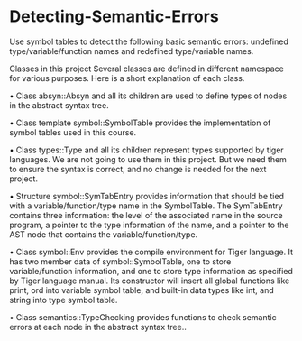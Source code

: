 # Detecting-Semantic-Errors
Use symbol tables to detect the following basic semantic errors: undefined type/variable/function names and redefined type/variable names.

Classes in this project
Several classes are defined in different namespace for various purposes. Here is a short explanation of
each class.

• Class absyn::Absyn and all its children are used to define types of nodes in the abstract syntax
tree.

• Class template symbol::SymbolTable provides the implementation of symbol tables used in
this course.

• Class types::Type and all its children represent types supported by tiger languages. We are not
going to use them in this project. But we need them to ensure the syntax is correct, and no
change is needed for the next project.

• Structure symbol::SymTabEntry provides information that should be tied with a
variable/function/type name in the SymbolTable. The SymTabEntry contains three
information: the level of the associated name in the source program, a pointer to the type
information of the name, and a pointer to the AST node that contains the
variable/function/type.

• Class symbol::Env provides the compile environment for Tiger language. It has two member
data of symbol::SymbolTable<SymTabEntry>, one to store variable/function information,
and one to store type information as specified by Tiger language manual. Its constructor will
insert all global functions like print, ord into variable symbol table, and built-in data types
like int, and string into type symbol table.

• Class semantics::TypeChecking provides functions to check semantic errors at each node in
the abstract syntax tree..
